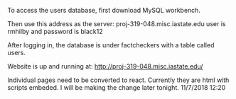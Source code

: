 To access the users database, first download MySQL workbench.

Then use this address as the server: proj-319-048.misc.iastate.edu
user is rmhilby and password is black12

After logging in, the database is under factcheckers with a table called users.


Website is up and running at:
http://proj-319-048.misc.iastate.edu/

Individual pages need to be converted to react. Currently they are html with
scripts embeded. I will be making the change later tonight. 11/7/2018 12:20